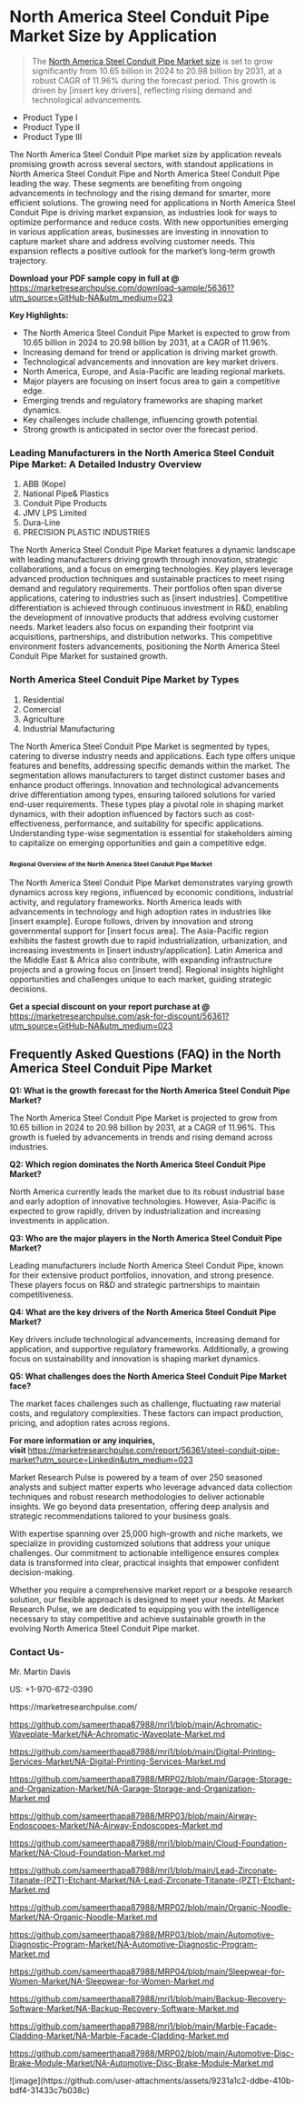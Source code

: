 <h1>North America Steel Conduit Pipe Market&nbsp;Size by Application</h1><blockquote><p>The <a href="https://marketresearchpulse.com/download-sample/56361?utm_source=GitHub-NA&amp;utm_medium=023">North America Steel Conduit Pipe Market size</a> is set to grow significantly from 10.65 billion in 2024 to 20.98 billion by 2031, at a robust CAGR of 11.96% during the forecast period. This growth is driven by [insert key drivers], reflecting rising demand and technological advancements.</p></blockquote><ul><li>Product Type I<li> Product Type II<li> Product Type III</li></ul><p>The North America Steel Conduit Pipe market size by application reveals promising growth across several sectors, with standout applications in North America Steel Conduit Pipe and North America Steel Conduit Pipe leading the way. These segments are benefiting from ongoing advancements in technology and the rising demand for smarter, more efficient solutions. The growing need for applications in North America Steel Conduit Pipe is driving market expansion, as industries look for ways to optimize performance and reduce costs. With new opportunities emerging in various application areas, businesses are investing in innovation to capture market share and address evolving customer needs. This expansion reflects a positive outlook for the market’s long-term growth trajectory.</p><p><strong>Download your PDF sample copy in full at @ </strong><a href="https://marketresearchpulse.com/download-sample/56361?utm_source=GitHub-NA&amp;utm_medium=023">https://marketresearchpulse.com/download-sample/56361?utm_source=GitHub-NA&amp;utm_medium=023</a></p><p><strong>Key Highlights: </strong></p><ul><li>The North America Steel Conduit Pipe Market is expected to grow from 10.65 billion in 2024 to 20.98 billion by 2031, at a CAGR of 11.96%.</li><li>Increasing demand for trend or application is driving market growth.</li><li>Technological advancements and innovation are key market drivers.</li><li>North America, Europe, and Asia-Pacific are leading regional markets.</li><li>Major players are focusing on insert focus area to gain a competitive edge.</li><li>Emerging trends and regulatory frameworks are shaping market dynamics.</li><li>Key challenges include challenge, influencing growth potential.</li><li>Strong growth is anticipated in sector over the forecast period.</li></ul><h3>Leading Manufacturers in the North America Steel Conduit Pipe Market: A Detailed Industry Overview</h3><ol><li>ABB (Kope)</li><li>National Pipe& Plastics</li><li>Conduit Pipe Products</li><li>JMV LPS Limited</li><li>Dura-Line</li><li>PRECISION PLASTIC INDUSTRIES</li></ol><div class="flex max-w-full flex-col flex-grow"><div class="min-h-8 text-message flex w-full flex-col items-end gap-2 whitespace-normal break-words [.text-message+&amp;]:mt-5" dir="auto" data-message-author-role="assistant" data-message-id="fd8432e4-4910-450d-b182-61b7bfb0a01f" data-message-model-slug="gpt-4o"><div class="flex w-full flex-col gap-1 empty:hidden first:pt-[3px]"><div class="markdown prose w-full break-words dark:prose-invert light"><p>The North America Steel Conduit Pipe Market features a dynamic landscape with leading manufacturers driving growth through innovation, strategic collaborations, and a focus on emerging technologies. Key players leverage advanced production techniques and sustainable practices to meet rising demand and regulatory requirements. Their portfolios often span diverse applications, catering to industries such as [insert industries]. Competitive differentiation is achieved through continuous investment in R&amp;D, enabling the development of innovative products that address evolving customer needs. Market leaders also focus on expanding their footprint via acquisitions, partnerships, and distribution networks. This competitive environment fosters advancements, positioning the North America Steel Conduit Pipe Market for sustained growth.</p></div></div></div></div><h3>North America Steel Conduit Pipe Market by Types</h3><ol><li>Residential<li> Comercial<li> Agriculture<li> Industrial Manufacturing</li></ol><div class="flex max-w-full flex-col flex-grow"><div class="min-h-8 text-message flex w-full flex-col items-end gap-2 whitespace-normal break-words [.text-message+&amp;]:mt-5" dir="auto" data-message-author-role="assistant" data-message-id="084470be-0bb7-4664-bddf-5156b4f41249" data-message-model-slug="gpt-4o-mini"><div class="flex w-full flex-col gap-1 empty:hidden first:pt-[3px]"><div class="markdown prose w-full break-words dark:prose-invert light"><p>The North America Steel Conduit Pipe Market is segmented by types, catering to diverse industry needs and applications. Each type offers unique features and benefits, addressing specific demands within the market. The segmentation allows manufacturers to target distinct customer bases and enhance product offerings. Innovation and technological advancements drive differentiation among types, ensuring tailored solutions for varied end-user requirements. These types play a pivotal role in shaping market dynamics, with their adoption influenced by factors such as cost-effectiveness, performance, and suitability for specific applications. Understanding type-wise segmentation is essential for stakeholders aiming to capitalize on emerging opportunities and gain a competitive edge.</p></div></div></div></div><h3><span style="font-size: 11px;">Regional Overview of the North America Steel Conduit Pipe Market</span></h3><div class="flex max-w-full flex-col flex-grow"><div class="min-h-8 text-message flex w-full flex-col items-end gap-2 whitespace-normal break-words [.text-message+&amp;]:mt-5" dir="auto" data-message-author-role="assistant" data-message-id="e9038762-ce64-4e30-91c9-9bd413514231" data-message-model-slug="gpt-4o-mini"><div class="flex w-full flex-col gap-1 empty:hidden first:pt-[3px]"><div class="markdown prose w-full break-words dark:prose-invert light"><p>The North America Steel Conduit Pipe Market demonstrates varying growth dynamics across key regions, influenced by economic conditions, industrial activity, and regulatory frameworks. North America leads with advancements in technology and high adoption rates in industries like [insert example]. Europe follows, driven by innovation and strong governmental support for [insert focus area]. The Asia-Pacific region exhibits the fastest growth due to rapid industrialization, urbanization, and increasing investments in [insert industry/application]. Latin America and the Middle East &amp; Africa also contribute, with expanding infrastructure projects and a growing focus on [insert trend]. Regional insights highlight opportunities and challenges unique to each market, guiding strategic decisions.</p></div></div></div></div><p><strong>Get a special discount on your report purchase at @ </strong><a href="https://marketresearchpulse.com/ask-for-discount/56361?utm_source=GitHub-NA&amp;utm_medium=023">https://marketresearchpulse.com/ask-for-discount/56361?utm_source=GitHub-NA&amp;utm_medium=023</a></p><h2>Frequently Asked Questions (FAQ) in the North America Steel Conduit Pipe Market</h2><p><strong>Q1: What is the growth forecast for the North America Steel Conduit Pipe Market?</strong></p><p>The North America Steel Conduit Pipe Market is projected to grow from 10.65 billion in 2024 to 20.98 billion by 2031, at a CAGR of 11.96%. This growth is fueled by advancements in trends and rising demand across industries.</p><p><strong>Q2: Which region dominates the North America Steel Conduit Pipe Market?</strong></p><p>North America currently leads the market due to its robust industrial base and early adoption of innovative technologies. However, Asia-Pacific is expected to grow rapidly, driven by industrialization and increasing investments in application.</p><p><strong>Q3: Who are the major players in the North America Steel Conduit Pipe Market?</strong></p><p>Leading manufacturers include North America Steel Conduit Pipe, known for their extensive product portfolios, innovation, and strong presence. These players focus on R&amp;D and strategic partnerships to maintain competitiveness.</p><p><strong>Q4: What are the key drivers of the North America Steel Conduit Pipe Market?</strong></p><p>Key drivers include technological advancements, increasing demand for application, and supportive regulatory frameworks. Additionally, a growing focus on sustainability and innovation is shaping market dynamics.</p><p><strong>Q5: What challenges does the North America Steel Conduit Pipe Market face?</strong></p><p>The market faces challenges such as challenge, fluctuating raw material costs, and regulatory complexities. These factors can impact production, pricing, and adoption rates across regions.</p><p><strong>For more information or any inquiries, visit&nbsp;</strong><a href="https://marketresearchpulse.com/report/56361/steel-conduit-pipe-market?utm_source=Linkedin&utm_medium=023">https://marketresearchpulse.com/report/56361/steel-conduit-pipe-market?utm_source=Linkedin&utm_medium=023</a></p><p>Market Research Pulse is powered by a team of over 250 seasoned analysts and subject matter experts who leverage advanced data collection techniques and robust research methodologies to deliver actionable insights. We go beyond data presentation, offering deep analysis and strategic recommendations tailored to your business goals.</p><p>With expertise spanning over 25,000 high-growth and niche markets, we specialize in providing customized solutions that address your unique challenges. Our commitment to actionable intelligence ensures complex data is transformed into clear, practical insights that empower confident decision-making.</p><p>Whether you require a comprehensive market report or a bespoke research solution, our flexible approach is designed to meet your needs. At Market Research Pulse, we are dedicated to equipping you with the intelligence necessary to stay competitive and achieve sustainable growth in the evolving North America Steel Conduit Pipe market.</p><h3><strong>Contact Us-</strong></h3><p>Mr. Martin Davis</p><p>US: +1-970-672-0390</p><p>https://marketresearchpulse.com/</p><p><a href="https://github.com/sameerthapa87988/mri1/blob/main/Achromatic-Waveplate-Market/NA-Achromatic-Waveplate-Market.md">https://github.com/sameerthapa87988/mri1/blob/main/Achromatic-Waveplate-Market/NA-Achromatic-Waveplate-Market.md</a></p><p><a href="https://github.com/sameerthapa87988/mri1/blob/main/Digital-Printing-Services-Market/NA-Digital-Printing-Services-Market.md">https://github.com/sameerthapa87988/mri1/blob/main/Digital-Printing-Services-Market/NA-Digital-Printing-Services-Market.md</a></p><p><a href="https://github.com/sameerthapa87988/MRP02/blob/main/Garage-Storage-and-Organization-Market/NA-Garage-Storage-and-Organization-Market.md">https://github.com/sameerthapa87988/MRP02/blob/main/Garage-Storage-and-Organization-Market/NA-Garage-Storage-and-Organization-Market.md</a></p><p><a href="https://github.com/sameerthapa87988/MRP03/blob/main/Airway-Endoscopes-Market/NA-Airway-Endoscopes-Market.md">https://github.com/sameerthapa87988/MRP03/blob/main/Airway-Endoscopes-Market/NA-Airway-Endoscopes-Market.md</a></p><p><a href="https://github.com/sameerthapa87988/mri1/blob/main/Cloud-Foundation-Market/NA-Cloud-Foundation-Market.md">https://github.com/sameerthapa87988/mri1/blob/main/Cloud-Foundation-Market/NA-Cloud-Foundation-Market.md</a></p><p><a href="https://github.com/sameerthapa87988/mri1/blob/main/Lead-Zirconate-Titanate-(PZT)-Etchant-Market/NA-Lead-Zirconate-Titanate-(PZT)-Etchant-Market.md">https://github.com/sameerthapa87988/mri1/blob/main/Lead-Zirconate-Titanate-(PZT)-Etchant-Market/NA-Lead-Zirconate-Titanate-(PZT)-Etchant-Market.md</a></p><p><a href="https://github.com/sameerthapa87988/MRP02/blob/main/Organic-Noodle-Market/NA-Organic-Noodle-Market.md">https://github.com/sameerthapa87988/MRP02/blob/main/Organic-Noodle-Market/NA-Organic-Noodle-Market.md</a></p><p><a href="https://github.com/sameerthapa87988/MRP03/blob/main/Automotive-Diagnostic-Program-Market/NA-Automotive-Diagnostic-Program-Market.md">https://github.com/sameerthapa87988/MRP03/blob/main/Automotive-Diagnostic-Program-Market/NA-Automotive-Diagnostic-Program-Market.md</a></p><p><a href="https://github.com/sameerthapa87988/MRP04/blob/main/Sleepwear-for-Women-Market/NA-Sleepwear-for-Women-Market.md">https://github.com/sameerthapa87988/MRP04/blob/main/Sleepwear-for-Women-Market/NA-Sleepwear-for-Women-Market.md</a></p><p><a href="https://github.com/sameerthapa87988/mri1/blob/main/Backup-Recovery-Software-Market/NA-Backup-Recovery-Software-Market.md">https://github.com/sameerthapa87988/mri1/blob/main/Backup-Recovery-Software-Market/NA-Backup-Recovery-Software-Market.md</a></p><p><a href="https://github.com/sameerthapa87988/mri1/blob/main/Marble-Facade-Cladding-Market/NA-Marble-Facade-Cladding-Market.md">https://github.com/sameerthapa87988/mri1/blob/main/Marble-Facade-Cladding-Market/NA-Marble-Facade-Cladding-Market.md</a></p><p><a href="https://github.com/sameerthapa87988/MRP02/blob/main/Automotive-Disc-Brake-Module-Market/NA-Automotive-Disc-Brake-Module-Market.md">https://github.com/sameerthapa87988/MRP02/blob/main/Automotive-Disc-Brake-Module-Market/NA-Automotive-Disc-Brake-Module-Market.md</a></p>
![image](https://github.com/user-attachments/assets/9231a1c2-ddbe-410b-bdf4-31433c7b038c)

